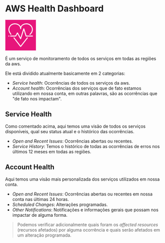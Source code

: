 # AWS Health Dashboard

<img height=100px; alt="aws-health-dashboard" src="../../../../images/aws-health-dashboard.png" />

É um serviço de monitoramento de todos os serviços em todas as regiões da aws.

Ele está dividido atualmente basicamente em 2 categorias: 

- *Service health*: Ocorrências de todos os serviços da aws.
- *Account health*: Ocorrências dos serviços que de fato estamos utilizando em nossa conta, em outras palavras, são as ocorrências que "de fato nos impactam".

## Service Health

Como comentado acima, aqui temos uma visão de todos os serviços disponíveis, qual seu status atual e o histórico das ocorrências.

- *Open and Recent Issues*: Ocorrências abertas ou recentes.
- *Service History*: Temos o histórico de todas as ocorrências de erros nos últimos 12 meses em todas as regiões.

## Account Health

Aqui temos uma visão mais personalizada dos serviços utilizados em nossa conta.

- *Open and Recent Issues*: Ocorrências abertas ou recentes em nossa conta nas últimas 24 horas.
- *Scheduled Changes*: Alterações programadas.
- *Other Notifications*: Notificações e informações gerais que possam nos impactar de alguma forma.

> Podemos verificar adicionalmente quais foram os *affected resources* (recursos afetados) por alguma ocorrência e quais serão afetados em um alteração programada.